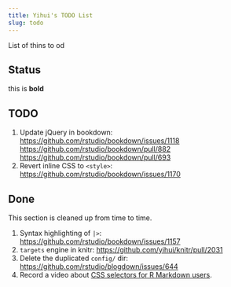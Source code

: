 ```yaml
---
title: Yihui's TODO List
slug: todo
---
```


List of thins to od


## Status

this is **bold**

## TODO

1. Update jQuery in bookdown: https://github.com/rstudio/bookdown/issues/1118 https://github.com/rstudio/bookdown/pull/882 https://github.com/rstudio/bookdown/pull/693
1. Revert inline CSS to `<style>`: https://github.com/rstudio/bookdown/issues/1170

## Done

This section is cleaned up from time to time.

1. Syntax highlighting of `|>`: https://github.com/rstudio/bookdown/issues/1157
1. `targets` engine in knitr: https://github.com/yihui/knitr/pull/2031
1. Delete the duplicated `config/` dir: https://github.com/rstudio/blogdown/issues/644
1. Record a video about [CSS selectors for R Markdown users](https://github.com/yihui/rmarkdown-cookbook/pull/239/files).



<script>
document.querySelectorAll('.main a').forEach(function(el) {
  var t = el.innerText;
  if (!/^https:/.test(t)) return;
  el.innerText = t.replace(/^https:\/\/(www\.)?/, '')
    .replace(/#.*/, '')
    .replace(/^github.com\/([^\/]+)\/([^\/]+)\/(issues|pull)\/(\d+).*/, '$1/$2#$4')
    .replace(/^github.com\/([^\/]+)\/([^\/]+)\/(releases)\/tag\/([^\/]+).*/, '$1/$2@$4')
    .replace(/^stackoverflow.com\/q\/(\d+).*/, 'SO/$1')
    .replace(/^community.rstudio.com\/t\/(\d+).*/, 'RC/$1')
    .replace(/^twitter.com\/([^\/]+)\/([^\/]+)\/(\d+).*/, 'twitter/$3')
    .replace(/^github.com/, 'GH');
});
</script>
